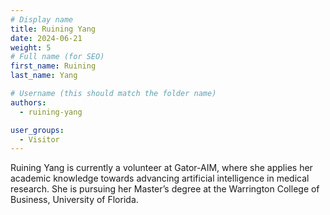 ```yaml
---
# Display name
title: Ruining Yang
date: 2024-06-21
weight: 5
# Full name (for SEO)
first_name: Ruining 
last_name: Yang

# Username (this should match the folder name)
authors:
  - ruining-yang

user_groups:
  - Visitor
---
```


Ruining Yang is currently a volunteer at Gator-AIM, where she applies her academic knowledge towards advancing artificial intelligence in medical research. She is pursuing her Master’s degree at the Warrington College of Business, University of Florida.
